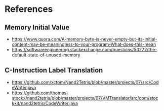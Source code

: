 # References
## Memory Initial Value
- https://www.quora.com/A-memory-byte-is-never-empty-but-its-initial-content-may-be-meaningless-to-your-program-What-does-this-mean
- https://softwareengineering.stackexchange.com/questions/53272/the-default-state-of-unused-memory
## C-Instruction Label Translation
- https://github.com/xctom/Nand2Tetris/blob/master/projects/07/src/CodeWriter.java
- https://github.com/thomas-stockx/nand2tetris/blob/master/projects/07/VMTranslator/src/com/stockxit/nand2tetris/CodeWriter.java
